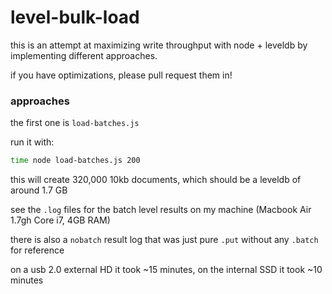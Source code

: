 # level-bulk-load

this is an attempt at maximizing write throughput with node + leveldb by implementing different approaches.

if you have optimizations, please pull request them in!

### approaches

the first one is `load-batches.js`

run it with:

```sh
time node load-batches.js 200
```

this will create 320,000 10kb documents, which should be a leveldb of around 1.7 GB

see the `.log` files for the batch level results on my machine (Macbook Air 1.7gh Core i7, 4GB RAM)

there is also a `nobatch` result log that was just pure `.put` without any `.batch` for reference

on a usb 2.0 external HD it took ~15 minutes, on the internal SSD it took ~10 minutes
